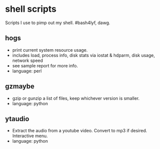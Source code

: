# shell scripts 
Scripts I use to pimp out my shell. #bash4lyf, dawg. 

## hogs

- print current system resource usage.
- includes load, process info, disk stats via iostat & hdparm, disk usage, network speed
- see sample report for more info.
- language: perl


## gzmaybe

- gzip or gunzip a list of files, keep whichever version is smaller.
- language: python

## ytaudio
- Extract the audio from a youtube video.  Convert to mp3 if desired.  Interactive menu.
- language: python
